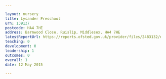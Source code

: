 ```yaml
---

layout: nursery
title: Lysander Preschool
urn: 139137
postcode: HA4 7HE
address: Barnwood Close, Ruislip, Middlesex, HA4 7HE
latestReportUrl: https://reports.ofsted.gov.uk/provider/files/2483132/urn/139137.pdf
teaching: 0
development: 0
leadership: 1
outcomes: 0
overall: 1
date: 12 May 2015

---
```

